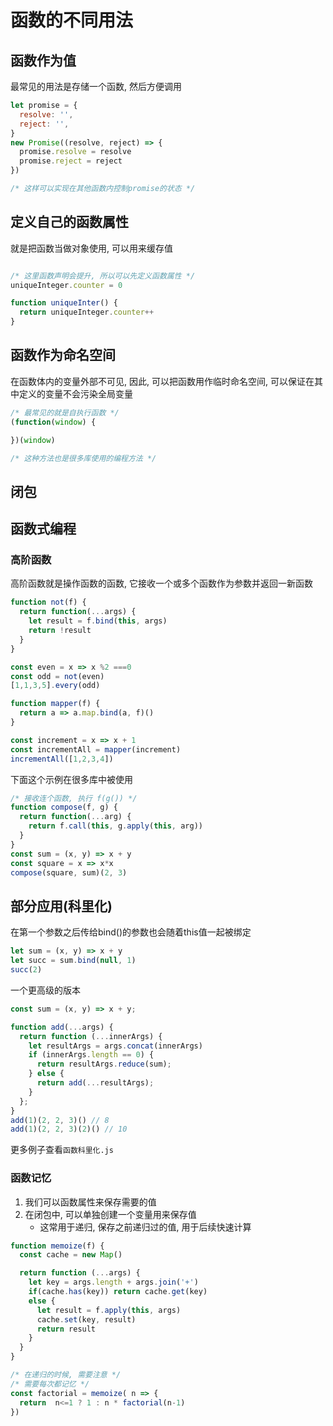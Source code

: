 
# 函数的不同用法


## 函数作为值

最常见的用法是存储一个函数, 然后方便调用
```js
let promise = {
  resolve: '',
  reject: '',
}
new Promise((resolve, reject) => {
  promise.resolve = resolve
  promise.reject = reject
})

/* 这样可以实现在其他函数内控制promise的状态 */
```

## 定义自己的函数属性

就是把函数当做对象使用, 可以用来缓存值
```js

/* 这里函数声明会提升, 所以可以先定义函数属性 */
uniqueInteger.counter = 0

function uniqueInter() {
  return uniqueInteger.counter++
}

```

## 函数作为命名空间

在函数体内的变量外部不可见, 因此, 可以把函数用作临时命名空间, 可以保证在其中定义的变量不会污染全局变量

```js
/* 最常见的就是自执行函数 */
(function(window) {

})(window)

/* 这种方法也是很多库使用的编程方法 */

```

## 闭包



## 函数式编程

### 高阶函数
高阶函数就是操作函数的函数, 它接收一个或多个函数作为参数并返回一新函数

```js
function not(f) {
  return function(...args) {
    let result = f.bind(this, args)
    return !result
  }
}

const even = x => x %2 ===0
const odd = not(even)
[1,1,3,5].every(odd)
```

```js
function mapper(f) {
  return a => a.map.bind(a, f)()
}

const increment = x => x + 1
const incrementAll = mapper(increment)
incrementAll([1,2,3,4])

```

下面这个示例在很多库中被使用
```js
/* 接收连个函数, 执行 f(g()) */
function compose(f, g) {
  return function(...arg) {
    return f.call(this, g.apply(this, arg))
  }
}
const sum = (x, y) => x + y
const square = x => x*x
compose(square, sum)(2, 3)
```


## 部分应用(科里化)

在第一个参数之后传给bind()的参数也会随着this值一起被绑定
```js
let sum = (x, y) => x + y
let succ = sum.bind(null, 1)
succ(2)

```

一个更高级的版本
```js
const sum = (x, y) => x + y;

function add(...args) {
  return function (...innerArgs) {
    let resultArgs = args.concat(innerArgs)
    if (innerArgs.length == 0) {
      return resultArgs.reduce(sum);
    } else {
      return add(...resultArgs);
    }
  };
}
add(1)(2, 2, 3)() // 8
add(1)(2, 2, 3)(2)() // 10
```

更多例子查看`函数科里化.js`

### 函数记忆

1. 我们可以函数属性来保存需要的值
2. 在闭包中, 可以单独创建一个变量用来保存值
   - 这常用于递归, 保存之前递归过的值, 用于后续快速计算

```js
function memoize(f) {
  const cache = new Map()

  return function (...args) {
    let key = args.length + args.join('+')
    if(cache.has(key)) return cache.get(key)
    else {
      let result = f.apply(this, args)
      cache.set(key, result)
      return result
    }
  }
}

/* 在递归的时候, 需要注意 */
/* 需要每次都记忆 */
const factorial = memoize( n => {
  return  n<=1 ? 1 : n * factorial(n-1)
})
```


